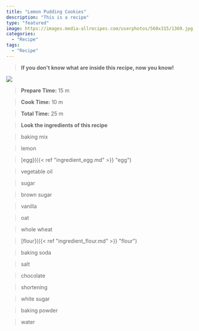 ```yaml
---
title: "Lemon Pudding Cookies"
description: "This is a recipe"
type: "featured"
image: https://images.media-allrecipes.com/userphotos/560x315/1369.jpg
categories: 
  - "Recipe"
tags: 
  - "Recipe"
---
```



>**If you don't know what are inside this recipe, now you know!**

![](../images/Recipes-Banner.jpg)
> **Prepare Time:** 15 m


> **Cook Time:** 10 m


> **Total Time:** 25 m

> **Look the ingredients of this recipe**

> baking mix

> lemon

> [egg]({{< ref "ingredient_egg.md" >}} "egg")

> vegetable oil

> sugar

> brown sugar

> vanilla

> oat

> whole wheat

> [flour]({{< ref "ingredient_flour.md" >}} "flour")

> baking soda

> salt

> chocolate

> shortening

> white sugar

> baking powder

> water

